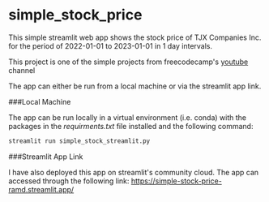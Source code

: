 # simple_stock_price

This simple streamlit web app shows the stock price of TJX Companies Inc. for the period of 2022-01-01 to 2023-01-01 in 1 day intervals. 

This project is one of the simple projects from freecodecamp's [youtube](https://www.youtube.com/watch?v=JwSS70SZdyM) channel

The app can either be run from a local machine or via the streamlit app link.

###Local Machine

The app can be run locally in a virtual environment (i.e. conda) with the packages in the *requirments.txt* file installed and the following command:

```bash
streamlit run simple_stock_streamlit.py
```

###Streamlit App Link

I have also deployed this app on streamlit's community cloud. The app can accessed through the following link: https://simple-stock-price-ramd.streamlit.app/